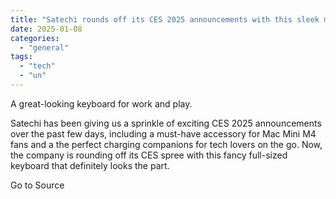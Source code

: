 ```yaml
---
title: "Satechi rounds off its CES 2025 announcements with this sleek mechanical keyboard"
date: 2025-01-08
categories: 
  - "general"
tags: 
  - "tech"
  - "un"
---
```


A great-looking keyboard for work and play.

Satechi has been giving us a sprinkle of exciting CES 2025 announcements over the past few days, including a must-have accessory for Mac Mini M4 fans and a the perfect charging companions for tech lovers on the go. Now, the company is rounding off its CES spree with this fancy full-sized keyboard that definitely looks the part.

Go to Source
